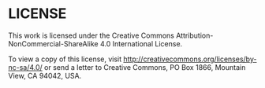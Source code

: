 # LICENSE

This work is licensed under the Creative Commons Attribution-NonCommercial-ShareAlike 4.0 International License.

To view a copy of this license, visit http://creativecommons.org/licenses/by-nc-sa/4.0/ or send a letter to Creative Commons, PO Box 1866, Mountain View, CA 94042, USA.